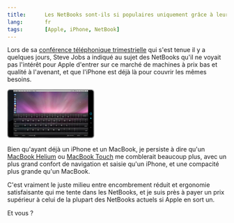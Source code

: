 ```yaml
---
title:      Les NetBooks sont-ils si populaires uniquement grâce à leur prix ?
lang:       fr
tags:       [Apple, iPhone, NetBook]
---
```


Lors de sa [conférence téléphonique trimestrielle](http://gizmodo.com/5066543/apple-quarterly-earnings-69-million-iphones-sold-more-phones-than-rim) qui s'est tenue il y a quelques jours, Steve Jobs a indiqué au sujet des NetBooks qu'il ne voyait pas l'intérêt pour Apple d'entrer sur ce marché de machines à prix bas et qualité à l'avenant, et que l'iPhone est déjà là pour couvrir les mêmes besoins.

![](macbook-touch.png)

Bien qu'ayant déjà un iPhone et un MacBook, je persiste à dire qu'un [MacBook Helium](/2008/09/a-quand-un-macbook-helium-pour-concurrencer-les-asus-eee-pc-msi-wind-et-autres-medion-akoya.html) ou [MacBook Touch](http://gizmodo.com/341007/is-the-apple-macbook-touch-a-realistic-possibility) me comblerait beaucoup plus, avec un plus grand confort de navigation et saisie qu'un iPhone, et une compacité plus grande qu'un MacBook.

C'est vraiment le juste milieu entre encombrement réduit et ergonomie satisfaisante qui me tente dans les NetBooks, et je suis près à payer un prix supérieur à celui de la plupart des NetBooks actuels si Apple en sort un.

Et vous ?
